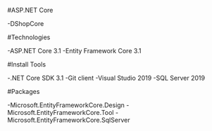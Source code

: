 #ASP.NET Core

-DShopCore

#Technologies

-ASP.NET Core 3.1
-Entity Framework Core 3.1

#Install Tools

-.NET Core SDK 3.1
-Git client
-Visual Studio 2019
-SQL Server 2019

#Packages

-Microsoft.EntityFrameworkCore.Design
-Microsoft.EntityFrameworkCore.Tool
-Microsoft.EntityFrameworkCore.SqlServer
